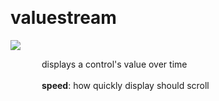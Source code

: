 
<a name=valuestream></a><br>
# <b>valuestream</b>
<img src="../images/valuestream.png"><br>
<div style="display:inline-block;margin-left:50px;">
displays a control's value over time<br/><br/>
<b>speed</b>: how quickly display should scroll<br>
